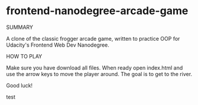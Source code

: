 frontend-nanodegree-arcade-game
===============================
SUMMARY

A clone of the classic frogger arcade game, written to practice OOP for Udacity's Frontend Web Dev Nanodegree.

HOW TO PLAY

Make sure you have download all files. When ready open index.html and use the arrow keys to move the player around. The goal is to get to the river.

Good luck!

test
